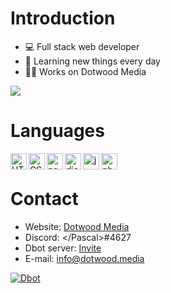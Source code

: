 # Introduction
- 💻 Full stack web developer
- 🌱 Learning new things every day
- 👨‍💻 Works on Dotwood Media

<img src="https://github-readme-stats.vercel.app/api?username=dotwoodmedia&show_icons=true" />

# Languages 
<img align="left" alt="HTML" width="26px" src="https://upload.wikimedia.org/wikipedia/commons/thumb/3/38/HTML5_Badge.svg/600px-HTML5_Badge.svg.png" />
<img align="left" alt="CSS" width="26px" src="https://www.pngkey.com/png/full/347-3470911_css3-html-css-js-logo-white.png" />
<img align="left" alt="node.js" width="26px" src="https://i.imgur.com/tYLFZBh.png" /> 
<img align="left" alt="discord.js" width="26px" src="https://i.imgur.com/SI1DZf3.png" />
<img align="left" alt="js" width="26px" src="https://i.imgur.com/3u1wzwE.png" />
<img align="left" alt="php" width="26px" src="https://pngimg.com/uploads/php/php_PNG43.png" /> <br />

# Contact
* Website: [Dotwood Media](https://dotwood.media/)
* Discord: &lt;/Pascal>#4627
* Dbot server: [Invite](https://discord.gg/56FZySQaY7)
* E-mail: info@dotwood.media

<a href="https://top.gg/bot/798144456528363550">
  <img src="https://top.gg/api/widget/798144456528363550.svg" alt="Dbot" />
  </a>
